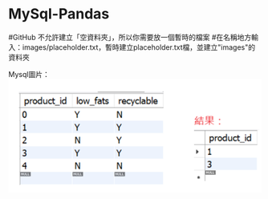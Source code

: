 # MySql-Pandas
#GitHub 不允許建立「空資料夾」，所以你需要放一個暫時的檔案
#在名稱地方輸入：images/placeholder.txt，暫時建立placeholder.txt檔，並建立"images"的資料夾

Mysql圖片：
![MS_1](./images/Mysql_1.png)
